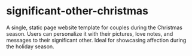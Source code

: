 # significant-other-christmas
A single, static page website template for couples during the Christmas season. Users can personalize it with their pictures, love notes, and messages to their significant other. Ideal for showcasing affection during the holiday season.
